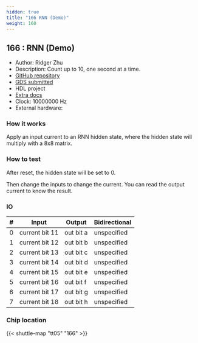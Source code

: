 ```yaml
---
hidden: true
title: "166 RNN (Demo)"
weight: 160
---
```


## 166 : RNN (Demo)

* Author: Ridger Zhu
* Description: Count up to 10, one second at a time.
* [GitHub repository](https://github.com/ridgerchu/first-chip)
* [GDS submitted](https://github.com/ridgerchu/first-chip/actions/runs/6752967968)
* HDL project
* [Extra docs]()
* Clock: 10000000 Hz
* External hardware: 



### How it works

Apply an input current to an RNN hidden state, where the hidden state will multiply with a 8x8 matrix.


### How to test

After reset, the hidden state will be set to 0.

Then change the inputs to change the current. You can read the output current to know the result.


### IO

| # | Input        | Output       | Bidirectional      |
|---|--------------|--------------| -------------------|
| 0 | current bit 11  | out bit a | unspecified |
| 1 | current bit 12  | out bit b | unspecified |
| 2 | current bit 13  | out bit c | unspecified |
| 3 | current bit 14  | out bit d | unspecified |
| 4 | current bit 15  | out bit e | unspecified |
| 5 | current bit 16  | out bit f | unspecified |
| 6 | current bit 17  | out bit g | unspecified |
| 7 | current bit 18  | out bit h | unspecified |

### Chip location

{{< shuttle-map "tt05" "166" >}}
